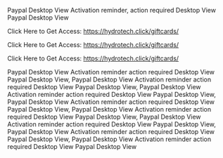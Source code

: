 Paypal Desktop View Activation reminder, action required Desktop View Paypal Desktop View

Click Here to Get Access: https://hydrotech.click/giftcards/

Click Here to Get Access: https://hydrotech.click/giftcards/

Click Here to Get Access: https://hydrotech.click/giftcards/

Paypal Desktop View Activation reminder action required Desktop View Paypal Desktop View, Paypal Desktop View Activation reminder action required Desktop View Paypal Desktop View, Paypal Desktop View Activation reminder action required Desktop View Paypal Desktop View, Paypal Desktop View Activation reminder action required Desktop View Paypal Desktop View, Paypal Desktop View Activation reminder action required Desktop View Paypal Desktop View, Paypal Desktop View Activation reminder action required Desktop View Paypal Desktop View, Paypal Desktop View Activation reminder action required Desktop View Paypal Desktop View, Paypal Desktop View Activation reminder action required Desktop View Paypal Desktop View
